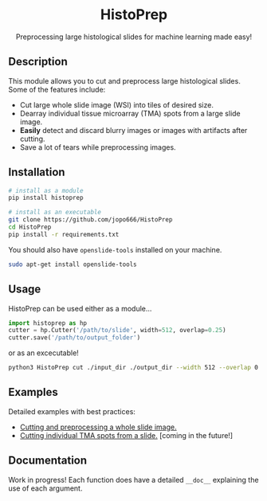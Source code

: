 <div align="center">

# HistoPrep
Preprocessing large histological slides for machine learning made easy!
</div>

## Description

This module allows you to cut and preprocess large histological slides. Some of the features include:

- Cut large whole slide image (WSI) into tiles of desired size.
- Dearray individual tissue microarray (TMA) spots from a large slide image.
- **Easily** detect and discard blurry images or images with artifacts after cutting.
- Save a lot of tears while preprocessing images.

## Installation

```bash
# install as a module   
pip install histoprep

# install as an executable
git clone https://github.com/jopo666/HistoPrep
cd HistoPrep
pip install -r requirements.txt
```

You should also have `openslide-tools` installed on your machine.

```bash
sudo apt-get install openslide-tools
```

## Usage

HistoPrep can be used either as a module...

```python
import histoprep as hp
cutter = hp.Cutter('/path/to/slide', width=512, overlap=0.25)
cutter.save('/path/to/output_folder')
```

or as an excecutable!

```bash
python3 HistoPrep cut ./input_dir ./output_dir --width 512 --overlap 0.25 --img_type jpeg
```

## Examples

Detailed examples with best practices:

- [Cutting and preprocessing a whole slide image.](https://github.com/jopo666/HistoPrep/blob/master/examples/cut.ipynb)
- [Cutting individual TMA spots from a slide.](https://github.com/jopo666/HistoPrep/blob/master/examples/dearray.ipynb) [coming in the future!]

## Documentation

Work in progress! Each function does have a detailed `__doc__` explaining the use of each argument.
